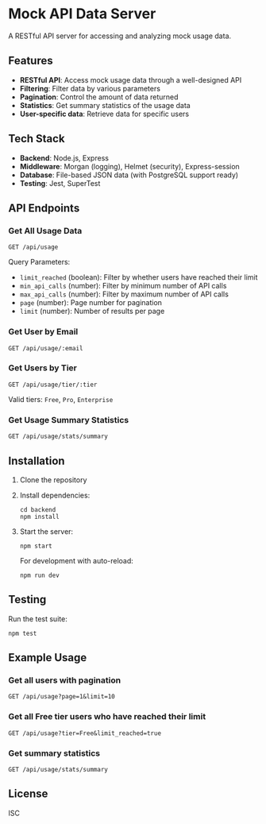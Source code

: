 # Mock API Data Server

A RESTful API server for accessing and analyzing mock usage data.

## Features

- **RESTful API**: Access mock usage data through a well-designed API
- **Filtering**: Filter data by various parameters
- **Pagination**: Control the amount of data returned
- **Statistics**: Get summary statistics of the usage data
- **User-specific data**: Retrieve data for specific users

## Tech Stack

- **Backend**: Node.js, Express
- **Middleware**: Morgan (logging), Helmet (security), Express-session
- **Database**: File-based JSON data (with PostgreSQL support ready)
- **Testing**: Jest, SuperTest

## API Endpoints

### Get All Usage Data

```
GET /api/usage
```

Query Parameters:
- `limit_reached` (boolean): Filter by whether users have reached their limit
- `min_api_calls` (number): Filter by minimum number of API calls
- `max_api_calls` (number): Filter by maximum number of API calls
- `page` (number): Page number for pagination
- `limit` (number): Number of results per page

### Get User by Email

```
GET /api/usage/:email
```

### Get Users by Tier

```
GET /api/usage/tier/:tier
```

Valid tiers: `Free`, `Pro`, `Enterprise`

### Get Usage Summary Statistics

```
GET /api/usage/stats/summary
```

## Installation

1. Clone the repository
2. Install dependencies:
   ```
   cd backend
   npm install
   ```
3. Start the server:
   ```
   npm start
   ```
   
   For development with auto-reload:
   ```
   npm run dev
   ```

## Testing

Run the test suite:

```
npm test
```

## Example Usage

### Get all users with pagination

```
GET /api/usage?page=1&limit=10
```

### Get all Free tier users who have reached their limit

```
GET /api/usage?tier=Free&limit_reached=true
```

### Get summary statistics

```
GET /api/usage/stats/summary
```

## License

ISC 